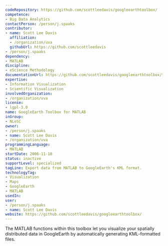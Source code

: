 ```yaml
---
codeRepository: https://github.com/scottleedavis/googleearthtoolbox/
competence:
- Big Data Analytics
contactPerson: /person/j.spaaks
contributor:
- name: Scott Lee Davis
  affiliation:
  - /organization/uva
  githubUrl: https://github.com/scottleedavis
- /person/j.spaaks
dependency:
- MATLAB
discipline:
- eScience Methodology
documentationUrl: https://github.com/scottleedavis/googleearthtoolbox/tree/master/matlab/html
expertise:
- Information Visualization
- Scientific Visualization
involvedOrganization:
- /organization/uva
license:
- lgpl-3.0
name: GoogleEarth Toolbox for MATLAB
inGroup:
- NLeSC
owner:
- /person/j.spaaks
- name: Scott Lee Davis
- /organization/uva
programmingLanguage:
- MATLAB
startDate: 2006-11-10
status: inactive
supportLevel: specialized
tagLine: Export data from MATLAB to GoogleEarth's KML format.
technologyTag:
- Visualization
- Maps
- GoogleEarth
- MATLAB
usedIn:
user:
- /person/j.spaaks
- name: Scott Lee Davis
website: https://github.com/scottleedavis/googleearthtoolbox/
---
```

The MATLAB functions within this toolbox let you visualize your spatially distributed data in GoogleEarth by automatically generating KML-formatted files.
